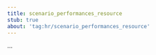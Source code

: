 ```yaml
---
title: scenario_performances_resource
stub: true
about: 'tag:hr/scenario_performances_resource'
---
```

...
